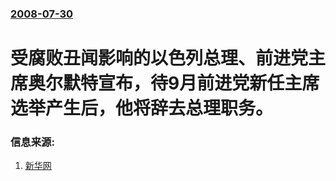 ### [2008-07-30](/news/2008/07/30/index.md)

##### 
# 受腐败丑闻影响的以色列总理、前进党主席奥尔默特宣布，待9月前进党新任主席选举产生后，他将辞去总理职务。




### 信息来源:

1. [新华网](http://news.xinhuanet.com/world/2008-07/31/content_8867586.htm)
